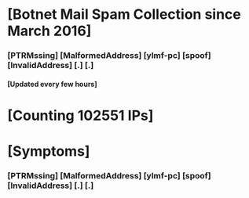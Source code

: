 # [Botnet Mail Spam Collection since March 2016]
### [PTRMssing] [MalformedAddress] [ylmf-pc] [spoof] [InvalidAddress] [.] [.]
#### [Updated every few hours]

# [Counting 102551 IPs]

# [Symptoms] 
###   [PTRMssing] [MalformedAddress] [ylmf-pc] [spoof] [InvalidAddress] [.] [.]
